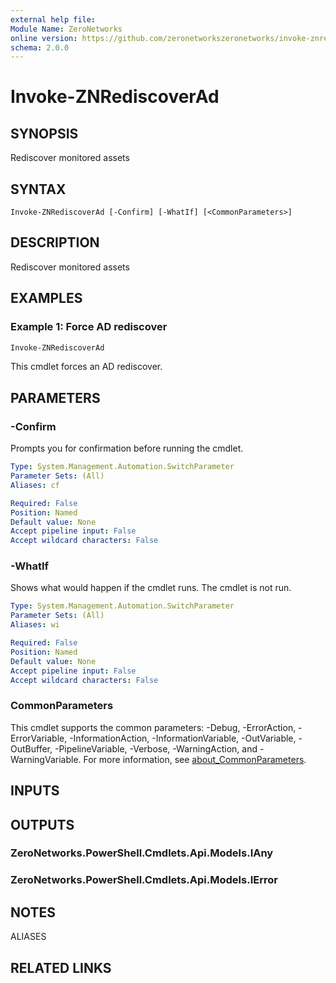 ```yaml
---
external help file:
Module Name: ZeroNetworks
online version: https://github.com/zeronetworkszeronetworks/invoke-znrediscoverad
schema: 2.0.0
---
```


# Invoke-ZNRediscoverAd

## SYNOPSIS
Rediscover monitored assets

## SYNTAX

```
Invoke-ZNRediscoverAd [-Confirm] [-WhatIf] [<CommonParameters>]
```

## DESCRIPTION
Rediscover monitored assets

## EXAMPLES

### Example 1: Force AD rediscover
```powershell
Invoke-ZNRediscoverAd

```

This cmdlet forces an AD rediscover.

## PARAMETERS

### -Confirm
Prompts you for confirmation before running the cmdlet.

```yaml
Type: System.Management.Automation.SwitchParameter
Parameter Sets: (All)
Aliases: cf

Required: False
Position: Named
Default value: None
Accept pipeline input: False
Accept wildcard characters: False
```

### -WhatIf
Shows what would happen if the cmdlet runs.
The cmdlet is not run.

```yaml
Type: System.Management.Automation.SwitchParameter
Parameter Sets: (All)
Aliases: wi

Required: False
Position: Named
Default value: None
Accept pipeline input: False
Accept wildcard characters: False
```

### CommonParameters
This cmdlet supports the common parameters: -Debug, -ErrorAction, -ErrorVariable, -InformationAction, -InformationVariable, -OutVariable, -OutBuffer, -PipelineVariable, -Verbose, -WarningAction, and -WarningVariable. For more information, see [about_CommonParameters](http://go.microsoft.com/fwlink/?LinkID=113216).

## INPUTS

## OUTPUTS

### ZeroNetworks.PowerShell.Cmdlets.Api.Models.IAny

### ZeroNetworks.PowerShell.Cmdlets.Api.Models.IError

## NOTES

ALIASES

## RELATED LINKS

